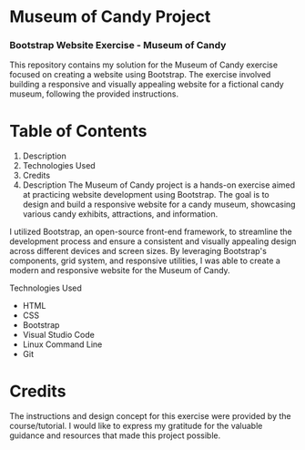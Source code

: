 # Museum of Candy Project
### Bootstrap Website Exercise - Museum of Candy

This repository contains my solution for the Museum of Candy exercise focused on creating a website using Bootstrap. The exercise involved building a responsive and visually appealing website for a fictional candy museum, following the provided instructions.

# Table of Contents
1. Description
2. Technologies Used
3. Credits
4. Description
The Museum of Candy project is a hands-on exercise aimed at practicing website development using Bootstrap. The goal is to design and build a responsive website for a candy museum, showcasing various candy exhibits, attractions, and information.

I utilized Bootstrap, an open-source front-end framework, to streamline the development process and ensure a consistent and visually appealing design across different devices and screen sizes. By leveraging Bootstrap's components, grid system, and responsive utilities, I was able to create a modern and responsive website for the Museum of Candy.

Technologies Used
- HTML
- CSS
- Bootstrap
- Visual Studio Code
- Linux Command Line
- Git

# Credits
The instructions and design concept for this exercise were provided by the course/tutorial. I would like to express my gratitude for the valuable guidance and resources that made this project possible.
